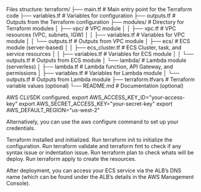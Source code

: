 Files structure:
terraform/
├── main.tf                   # Main entry point for the Terraform code
├── variables.tf              # Variables for configuration
├── outputs.tf                # Outputs from the Terraform configuration
├── modules/                  # Directory for Terraform modules
│   ├── vpc/                  # VPC module
│   │   ├── vpc.tf            # VPC resources (VPC, subnets, IGW)
│   │   ├── variables.tf      # Variables for VPC module
│   │   └── outputs.tf        # Outputs from VPC module
│   ├── ecs/                  # ECS module (server-based)
│   │   ├── ecs_cluster.tf    # ECS Cluster, task, and service resources
│   │   ├── variables.tf      # Variables for ECS module
│   │   └── outputs.tf        # Outputs from ECS module
│   └── lambda/               # Lambda module (serverless)
│       ├── lambda.tf         # Lambda function, API Gateway, and permissions
│       ├── variables.tf      # Variables for Lambda module
│       └── outputs.tf        # Outputs from Lambda module
├── terraform.tfvars          # Terraform variable values (optional)
└── README.md                 # Documentation (optional)

AWS CLI/SDK configured. 
export AWS_ACCESS_KEY_ID="your-access-key"
export AWS_SECRET_ACCESS_KEY="your-secret-key"
export AWS_DEFAULT_REGION="us-west-2"

Alternatively, you can use the aws configure command to set up your credentials.

Terraform installed and initialized. 
Run terraform init to initialize the configuration.
Run terraform validate and terraform fmt to check if any syntax issue or indentation issue.
Run terraform plan to check whats will be deploy.
Run terraform apply to create the resources.

After deployment, you can access your ECS service via the ALB’s DNS name (which can be found under the ALB’s details in the AWS Management Console).
